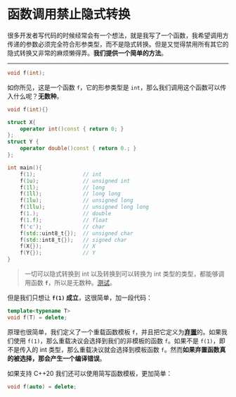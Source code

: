 # 函数调用禁止隐式转换

很多开发者写代码的时候经常会有一个想法，就是我写了一个函数，我希望调用方传递的参数必须完全符合形参类型，而不是隐式转换。但是又觉得禁用所有其它的隐式转换又非常的麻烦懒得弄。**我们提供一个简单的方法**。

---

```cpp
void f(int);
```

如你所见，这是一个函数 `f`，它的形参类型是 `int`，那么我们调用这个函数可以传入什么呢？**无数种**。

```cpp
void f(int){}

struct X{
    operator int()const { return 0; }
};
struct Y {
    operator double()const { return 0.; }
};

int main(){
    f(1);               // int
    f(1u);              // unsigned int
    f(1l);              // long
    f(1ll);             // long long
    f(1lu);             // unsigned long
    f(1llu);            // unsigned long long
    f(1.);              // double
    f(1.f);             // float
    f('c');             // char
    f(std::uint8_t{});  // unsigned char
    f(std::int8_t{});   // signed char
    f(X{});             // X
    f(Y{});             // Y
}
```

> 一切可以隐式转换到 int 以及转换到可以转换为 int 类型的类型，都能够调用函数 **`f`**，所以是无数种。[测试](https://godbolt.org/z/s7jjzhe1e)。

但是我们只想让 **`f(1)` 成立**，这很简单，加一段代码：

```cpp
template<typename T>
void f(T) = delete;
```

原理也很简单，我们定义了一个重载函数模板 `f`，并且把它定义为[**弃置**](https://zh.cppreference.com/w/cpp/language/function#.E5.BC.83.E7.BD.AE.E5.87.BD.E6.95.B0)的。如果我们使用 `f(1)`，那么重载决议会选择到我们的非模板的函数 `f`。如果不是 `f(1)`，即不是传入的 int 类型，那么重载决议就会选择到模板函数 `f`。然而**如果弃置函数真的被选择，那会产生一个编译错误**。

如果支持 C++20 我们还可以使用简写函数模板，更加简单：

```cpp
void f(auto) = delete;
```
